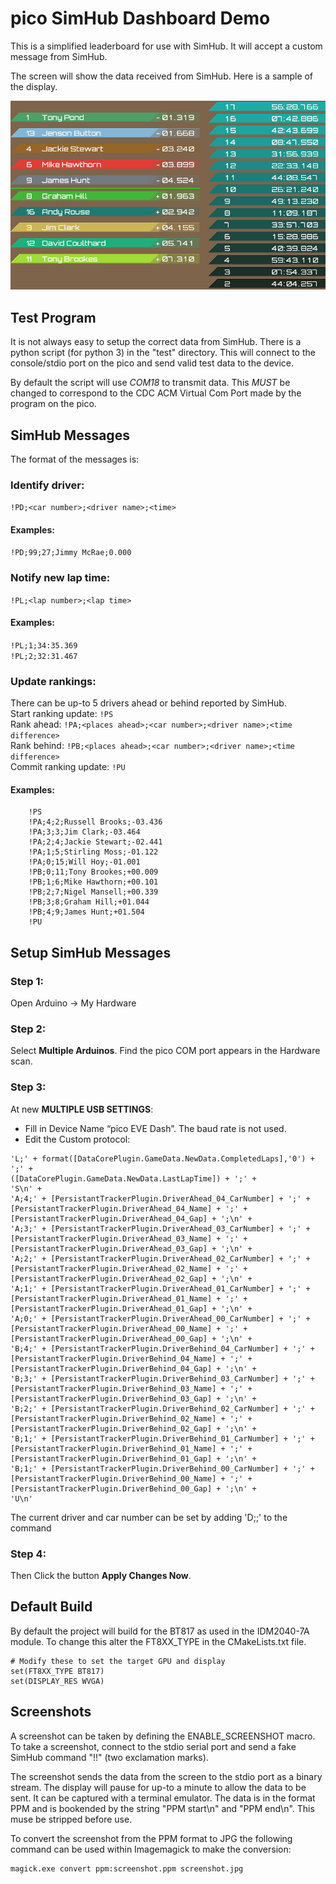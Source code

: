 # pico SimHub Dashboard Demo

This is a simplified leaderboard for use with SimHub. It will accept a custom message from SimHub. 

The screen will show the data received from SimHub. Here is a sample of the display.

![Leaderboard Screenshot](./leader.jpg)

## Test Program

It is not always easy to setup the correct data from SimHub. There is a python script (for python 3) in
the "test" directory. This will connect to the console/stdio port on the pico and send valid test data
to the device.

By default the script will use *COM18* to transmit data. This *MUST* be changed to correspond to the
CDC ACM Virtual Com Port made by the program on the pico. 

## SimHub Messages

The format of the messages is:

### Identify driver:
```!PD;<car number>;<driver name>;<time>```
#### Examples:
```!PD;99;27;Jimmy McRae;0.000```

### Notify new lap time:
```!PL;<lap number>;<lap time>```
#### Examples:
```!PL;1;34:35.369```<br>
```!PL;2;32:31.467```

### Update rankings:
There can be up-to 5 drivers ahead or behind reported by SimHub.<br>
Start ranking update: ```!PS```<br>
Rank ahead: ```!PA;<places ahead>;<car number>;<driver name>;<time difference>```<br>
Rank behind: ```!PB;<places ahead>;<car number>;<driver name>;<time difference>```<br>
Commit ranking update: ```!PU```<br>
#### Examples:
```
	!PS
	!PA;4;2;Russell Brooks;-03.436
	!PA;3;3;Jim Clark;-03.464
	!PA;2;4;Jackie Stewart;-02.441
	!PA;1;5;Stirling Moss;-01.122
    !PA;0;15;Will Hoy;-01.001
    !PB;0;11;Tony Brookes;+00.009
	!PB;1;6;Mike Hawthorn;+00.101
	!PB;2;7;Nigel Mansell;+00.339
	!PB;3;8;Graham Hill;+01.044
	!PB;4;9;James Hunt;+01.504
	!PU
```
## Setup SimHub Messages

### Step 1: 
Open Arduino -> My Hardware

### Step 2: 
Select **Multiple Arduinos**. Find the pico COM port appears in the Hardware scan.

### Step 3: 
At new **MULTIPLE USB SETTINGS**:
 * Fill in Device Name “pico EVE Dash”. The baud rate is not used.
 * Edit the Custom protocol:
```
'L;' + format([DataCorePlugin.GameData.NewData.CompletedLaps],'0') + ';' +
([DataCorePlugin.GameData.NewData.LastLapTime]) + ';' +
'S\n' +
'A;4;' + [PersistantTrackerPlugin.DriverAhead_04_CarNumber] + ';' + [PersistantTrackerPlugin.DriverAhead_04_Name] + ';' + [PersistantTrackerPlugin.DriverAhead_04_Gap] + ';\n' +
'A;3;' + [PersistantTrackerPlugin.DriverAhead_03_CarNumber] + ';' + [PersistantTrackerPlugin.DriverAhead_03_Name] + ';' + [PersistantTrackerPlugin.DriverAhead_03_Gap] + ';\n' +
'A;2;' + [PersistantTrackerPlugin.DriverAhead_02_CarNumber] + ';' + [PersistantTrackerPlugin.DriverAhead_02_Name] + ';' + [PersistantTrackerPlugin.DriverAhead_02_Gap] + ';\n' +
'A;1;' + [PersistantTrackerPlugin.DriverAhead_01_CarNumber] + ';' + [PersistantTrackerPlugin.DriverAhead_01_Name] + ';' + [PersistantTrackerPlugin.DriverAhead_01_Gap] + ';\n' +
'A;0;' + [PersistantTrackerPlugin.DriverAhead_00_CarNumber] + ';' + [PersistantTrackerPlugin.DriverAhead_00_Name] + ';' + [PersistantTrackerPlugin.DriverAhead_00_Gap] + ';\n' +
'B;4;' + [PersistantTrackerPlugin.DriverBehind_04_CarNumber] + ';' + [PersistantTrackerPlugin.DriverBehind_04_Name] + ';' + [PersistantTrackerPlugin.DriverBehind_04_Gap] + ';\n' +
'B;3;' + [PersistantTrackerPlugin.DriverBehind_03_CarNumber] + ';' + [PersistantTrackerPlugin.DriverBehind_03_Name] + ';' + [PersistantTrackerPlugin.DriverBehind_03_Gap] + ';\n' +
'B;2;' + [PersistantTrackerPlugin.DriverBehind_02_CarNumber] + ';' + [PersistantTrackerPlugin.DriverBehind_02_Name] + ';' + [PersistantTrackerPlugin.DriverBehind_02_Gap] + ';\n' +
'B;1;' + [PersistantTrackerPlugin.DriverBehind_01_CarNumber] + ';' + [PersistantTrackerPlugin.DriverBehind_01_Name] + ';' + [PersistantTrackerPlugin.DriverBehind_01_Gap] + ';\n' +
'B;1;' + [PersistantTrackerPlugin.DriverBehind_00_CarNumber] + ';' + [PersistantTrackerPlugin.DriverBehind_00_Name] + ';' + [PersistantTrackerPlugin.DriverBehind_00_Gap] + ';\n' +
'U\n'
```
The current driver and car number can be set by adding 'D;<your car number>;<Your Name>' to the command

### Step 4: 
Then Click the button **Apply Changes Now**.

## Default Build
By default the project will build for the BT817 as used in the IDM2040-7A module. To change this alter the FT8XX_TYPE in the CMakeLists.txt file.

```
# Modify these to set the target GPU and display
set(FT8XX_TYPE BT817)
set(DISPLAY_RES WVGA)
```

## Screenshots

A screenshot can be taken by defining the ENABLE_SCREENSHOT macro. To take a screenshot, connect to the stdio serial port and send a fake SimHub command "!!" (two exclamation marks). 

The screenshot sends the data from the screen to the stdio port as a binary stream. The display will pause for up-to a minute to allow the data to be sent. It can be captured with a terminal emulator. The data is in the format PPM and is bookended by the string "PPM start\n" and "PPM end\n". This muse be stripped before use.

To convert the screenshot from the PPM format to JPG the following command can be used within Imagemagick to make the conversion:
```
magick.exe convert ppm:screenshot.ppm screenshot.jpg
```
